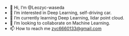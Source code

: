 - 👋 Hi, I’m @Leozyc-waseda
- 👀 I’m interested in Deep Learning, self-driving car.
- 🌱 I’m currently learning Deep Learning, lidar point cloud.
- 💞️ I’m looking to collaborate on Machine Learning.
- 📫 How to reach me zyc6660133@gmail.com

<!---
Leozyc-waseda/Leozyc-waseda is a ✨ special ✨ repository because its `README.md` (this file) appears on your GitHub profile.
You can click the Preview link to take a look at your changes.
--->
